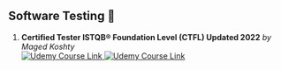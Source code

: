 ## **Software Testing** 🧪
1. **Certified Tester ISTQB® Foundation Level (CTFL) Updated 2022**  *by Maged Koshty* \
<a href="https://tm.udemy.com/course/certified-tester-foundation-level-ctfl/learn/lecture/2012642?start=0#overview"> <img alt="Udemy Course Link" src="https://img.shields.io/badge/Open-Udemy%20Course-brightgreen" > </img> </a> 
<a href="UC-34b354d4-7342-4a2d-adba-0be764428e7a.pdf"> <img alt="Udemy Course Link" src="https://img.shields.io/badge/View-Certificate-red"  > </img> </a>





